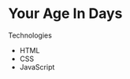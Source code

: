 <h1>Your Age In Days</h1>
<p>Technologies</p>
<ul>
  <li>HTML</li>
  <li>CSS</li>
  <li>JavaScript</li>
</ul>
